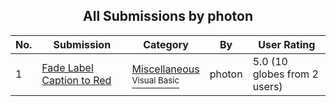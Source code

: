 ﻿<div align="center">

## All Submissions by photon

</div>

No.  | Submission | Category | By   | User Rating
---- | ---------- | -------- | ---- | -----------
1 | [Fade Label Caption to Red<br />](https://github.com/Planet-Source-Code/photon-fade-label-caption-to-red__1-10222) | [Miscellaneous<br /><sup>Visual Basic</sup>](../ByCategory/miscellaneous__1-1.md) | photon | 5.0 (10 globes from 2 users)
